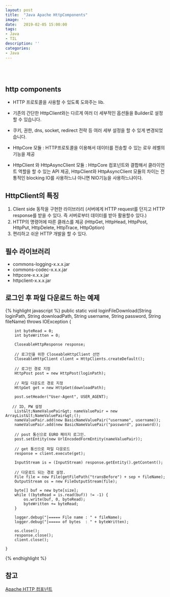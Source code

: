 ```yaml
---
layout: post
title:  "Java Apache HttpComponents"
image: ''
date:   2019-02-05 15:00:00
tags:
- Java
- TIL
description: ''
categories:
- Java
---
```


<br/>
<br/>

## http components
- HTTP 프로토콜을 사용할 수 있도록 도와주는 lib.
- 기존의 간단한 HttpClient와는 다르게 여러 더 세부적인 옵션들을 Builder로 설정할 수 있습니다.
- 쿠키, 권한, dns, socket, redirect 전략 등 여러 세부 설정을 할 수 있게 변경되었습니다.

- HttpCore 모듈 : HTTP프로토콜을 이용해서 데이터를 전송할 수 있는 로우 레벨의 기능을 제공
- HttpClient 와 HttpAsyncClient 모듈 : HttpCore 컴포넌트와 결합해서 클라이언트 역할을 할 수 있는 API 제공,
  HttpClient와 HttpAsyncClient 모듈의 차이는 전통적인 blocking IO를 사용하느냐 아니면 NIO기능을 사용하느냐이다. 

## HttpClient의 특징
1. Client side 동작을 구현한 라이브러리
  (서버에게 HTTP request를 던지고 HTTP response를 받을 수 있다. 즉 서버로부터 데이터를 받아 활용할수 있다.)
2. HTTP의 명령어에 따른 클래스를 제공
  (HttpGet, HttpHead, HttpPost, HttpPut, HttpDelete, HttpTrace, HttpOption)
3. 편리하고 쉬운 HTTP 개발을 할 수 있다.

## 필수 라이브러리
- commons-logging-x.x.x.jar
- commons-codec-x.x.x.jar
- httpcore-x.x.x.jar
- httpclient-x.x.x.jar

## 로그인 후 파일 다운로드 하는 예제
{% highlight javascript %}
    public static void loginFileDownload(String loginPath, String downloadPath, String username, String password, String fileName) throws IOException {
        
        int byteRead = 0;
        int byteWritten = 0;

        CloseableHttpResponse response;
        
        // 로그인을 위한 CloseableHttpClient 선언
        CloseableHttpClient client = HttpClients.createDefault();
        
        // 로그인 경로 지정
        HttpPost post = new HttpPost(loginPath);
        
        // 파일 다운도르 경로 지정
        HttpGet get = new HttpGet(downloadPath);
        
        post.setHeader("User-Agent", USER_AGENT);
        
       // ID, PW 설정
        List&lt;NameValuePair&gt; nameValuePair = new ArrayList&lt;NameValuePair&gt;();
        nameValuePair.add(new BasicNameValuePair("username", username));
        nameValuePair.add(new BasicNameValuePair("password", password));
        
        // post 통신으로 EURO 페이지 로그인.
        post.setEntity(new UrlEncodedFormEntity(nameValuePair));
        
        // get 통신으로 파일 다운로드
        response = client.execute(get);
        
        InputStream is = (InputStream) response.getEntity().getContent();
        
        // 다운로드 되는 경로 설정.
        File file = new File(getFilePath("transBefore") + sep + fileName);
        OutputStream os = new FileOutputStream(file);
        
        byte[] buf = new byte[size];
        while ((byteRead = is.read(buf)) != -1) {
        	os.write(buf, 0, byteRead);
        	byteWritten += byteRead;
        }
        
        logger.debug("|===== File name : " + fileName);
        logger.debug("|===== of bytes  : " + byteWritten);
        
        os.close();
        response.close();
        client.close();
        
    }
{% endhighlight %}

## 참고
<a href="https://m.blog.naver.com/PostView.nhn?blogId=javaking75&logNo=220341248215&categoryNo=7&proxyReferer=https%3A%2F%2Fwww.google.co.kr%2F">Apache HTTP 컴포넌트</a>